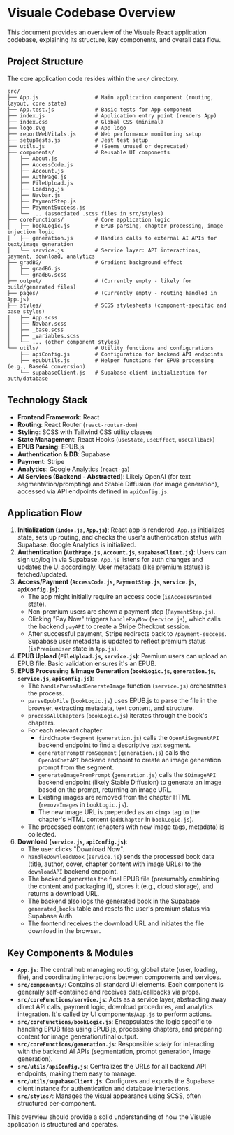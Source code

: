 # Visuale Codebase Overview

This document provides an overview of the Visuale React application codebase, explaining its structure, key components, and overall data flow.

## Project Structure

The core application code resides within the `src/` directory.

```
src/
├── App.js                  # Main application component (routing, layout, core state)
├── App.test.js             # Basic tests for App component
├── index.js                # Application entry point (renders App)
├── index.css               # Global CSS (minimal)
├── logo.svg                # App logo
├── reportWebVitals.js      # Web performance monitoring setup
├── setupTests.js           # Jest test setup
├── utils.js                # (Seems unused or deprecated)
├── components/             # Reusable UI components
│   ├── About.js
│   ├── AccessCode.js
│   ├── Account.js
│   ├── AuthPage.js
│   ├── FileUpload.js
│   ├── Loading.js
│   ├── Navbar.js
│   ├── PaymentStep.js
│   ├── PaymentSuccess.js
│   └── ... (associated .scss files in src/styles)
├── coreFunctions/          # Core application logic
│   ├── bookLogic.js        # EPUB parsing, chapter processing, image injection logic
│   ├── generation.js       # Handles calls to external AI APIs for text/image generation
│   └── service.js          # Service layer: API interactions, payment, download, analytics
├── gradBG/                 # Gradient background effect
│   ├── gradBG.js
│   └── gradBG.scss
├── output/                 # (Currently empty - likely for build/generated files)
├── pages/                  # (Currently empty - routing handled in App.js)
├── styles/                 # SCSS stylesheets (component-specific and base styles)
│   ├── App.scss
│   ├── Navbar.scss
│   ├── _base.scss
│   ├── _variables.scss
│   └── ... (other component styles)
└── utils/                  # Utility functions and configurations
    ├── apiConfig.js        # Configuration for backend API endpoints
    ├── epubUtils.js        # Helper functions for EPUB processing (e.g., Base64 conversion)
    └── supabaseClient.js   # Supabase client initialization for auth/database
```

## Technology Stack

*   **Frontend Framework**: React
*   **Routing**: React Router (`react-router-dom`)
*   **Styling**: SCSS with Tailwind CSS utility classes
*   **State Management**: React Hooks (`useState`, `useEffect`, `useCallback`)
*   **EPUB Parsing**: EPUB.js
*   **Authentication & DB**: Supabase
*   **Payment**: Stripe
*   **Analytics**: Google Analytics (`react-ga`)
*   **AI Services (Backend - Abstracted)**: Likely OpenAI (for text segmentation/prompting) and Stable Diffusion (for image generation), accessed via API endpoints defined in `apiConfig.js`.

## Application Flow

1.  **Initialization (`index.js`, `App.js`)**: React app is rendered. `App.js` initializes state, sets up routing, and checks the user's authentication status with Supabase. Google Analytics is initialized.
2.  **Authentication (`AuthPage.js`, `Account.js`, `supabaseClient.js`)**: Users can sign up/log in via Supabase. `App.js` listens for auth changes and updates the UI accordingly. User metadata (like premium status) is fetched/updated.
3.  **Access/Payment (`AccessCode.js`, `PaymentStep.js`, `service.js`, `apiConfig.js`)**:
    *   The app might initially require an access code (`isAccessGranted` state).
    *   Non-premium users are shown a payment step (`PaymentStep.js`).
    *   Clicking "Pay Now" triggers `handlePayNow` (`service.js`), which calls the backend `payAPI` to create a Stripe Checkout session.
    *   After successful payment, Stripe redirects back to `/payment-success`. Supabase user metadata is updated to reflect premium status (`isPremiumUser` state in `App.js`).
4.  **EPUB Upload (`FileUpload.js`, `service.js`)**: Premium users can upload an EPUB file. Basic validation ensures it's an EPUB.
5.  **EPUB Processing & Image Generation (`bookLogic.js`, `generation.js`, `service.js`, `apiConfig.js`)**:
    *   The `handleParseAndGenerateImage` function (`service.js`) orchestrates the process.
    *   `parseEpubFile` (`bookLogic.js`) uses EPUB.js to parse the file in the browser, extracting metadata, text content, and structure.
    *   `processAllChapters` (`bookLogic.js`) iterates through the book's chapters.
    *   For each relevant chapter:
        *   `findChapterSegment` (`generation.js`) calls the `OpenAiSegmentAPI` backend endpoint to find a descriptive text segment.
        *   `generatePromptFromSegment` (`generation.js`) calls the `OpenAiChatAPI` backend endpoint to create an image generation prompt from the segment.
        *   `generateImageFromPrompt` (`generation.js`) calls the `SDimageAPI` backend endpoint (likely Stable Diffusion) to generate an image based on the prompt, returning an image URL.
        *   Existing images are removed from the chapter HTML (`removeImages` in `bookLogic.js`).
        *   The new image URL is prepended as an `<img>` tag to the chapter's HTML content (`addChapter` in `bookLogic.js`).
    *   The processed content (chapters with new image tags, metadata) is collected.
6.  **Download (`service.js`, `apiConfig.js`)**:
    *   The user clicks "Download Now".
    *   `handleDownloadBook` (`service.js`) sends the processed book data (title, author, cover, chapter content with image URLs) to the `downloadAPI` backend endpoint.
    *   The backend generates the final EPUB file (presumably combining the content and packaging it), stores it (e.g., cloud storage), and returns a download URL.
    *   The backend also logs the generated book in the Supabase `generated_books` table and resets the user's premium status via Supabase Auth.
    *   The frontend receives the download URL and initiates the file download in the browser.

## Key Components & Modules

*   **`App.js`**: The central hub managing routing, global state (user, loading, file), and coordinating interactions between components and services.
*   **`src/components/`**: Contains all standard UI elements. Each component is generally self-contained and receives data/callbacks via props.
*   **`src/coreFunctions/service.js`**: Acts as a service layer, abstracting away direct API calls, payment logic, download procedures, and analytics integration. It's called by UI components/`App.js` to perform actions.
*   **`src/coreFunctions/bookLogic.js`**: Encapsulates the logic specific to handling EPUB files using EPUB.js, processing chapters, and preparing content for image generation/final output.
*   **`src/coreFunctions/generation.js`**: Responsible *solely* for interacting with the backend AI APIs (segmentation, prompt generation, image generation).
*   **`src/utils/apiConfig.js`**: Centralizes the URLs for all backend API endpoints, making them easy to manage.
*   **`src/utils/supabaseClient.js`**: Configures and exports the Supabase client instance for authentication and database interactions.
*   **`src/styles/`**: Manages the visual appearance using SCSS, often structured per-component.

This overview should provide a solid understanding of how the Visuale application is structured and operates. 